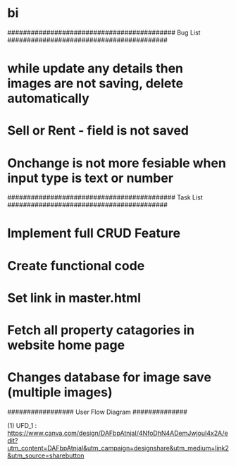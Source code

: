 # bi 
########################################### Bug List ######################################### 
# while update any details then images are not saving, delete automatically 
# Sell or Rent - field is not saved 
# Onchange is not more fesiable when input type is text or number 

########################################### Task List ######################################### 

# Implement full CRUD Feature 

# Create functional code 

# Set link in master.html 

# Fetch all property catagories in website home page 

# Changes database for image save (multiple images) 

################# User Flow Diagram ############## 

(1) UFD_1 : https://www.canva.com/design/DAFbpAtnjaI/4NfoDhN4ADemJwjouI4x2A/edit?utm_content=DAFbpAtnjaI&utm_campaign=designshare&utm_medium=link2&utm_source=sharebutton 

